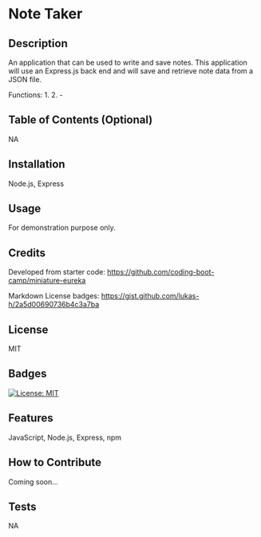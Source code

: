 # Note Taker

## Description
An application that can be used to write and save notes. This application will use an Express.js back end and will save and retrieve note data from a JSON file.

Functions: 
1. 
2. 
    - 

## Table of Contents (Optional)
NA

## Installation
Node.js, Express

## Usage
For demonstration purpose only.

## Credits
Developed from starter code:
https://github.com/coding-boot-camp/miniature-eureka

Markdown License badges:
https://gist.github.com/lukas-h/2a5d00690736b4c3a7ba

## License
MIT

## Badges
[![License: MIT](https://img.shields.io/badge/License-MIT-yellow.svg)](https://opensource.org/licenses/MIT)

## Features
JavaScript, Node.js, Express, npm

## How to Contribute
Coming soon...

## Tests
NA
